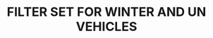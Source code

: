 ---
title: "FILTER SET FOR WINTER AND UN VEHICLES"
price: "TBA"
desc: "Bez opisa"
img_path: "/assets/img/A.MIG-7450.jpg"
brand: AMMO
available: true
special_offer: false
soon: false
cat: "Weathering"
subcat: ""
subsubcat: "wet-setovi"
---